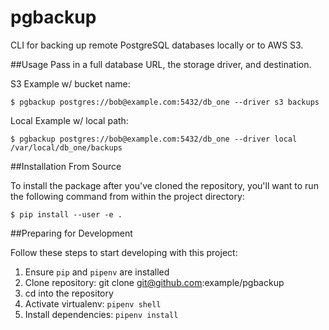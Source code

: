 pgbackup
========

CLI for backing up remote PostgreSQL databases locally or to AWS S3.

##Usage
Pass in a full database URL, the storage driver, and destination.

S3 Example w/ bucket name:

```
$ pgbackup postgres://bob@example.com:5432/db_one --driver s3 backups
```

Local Example w/ local path:

```
$ pgbackup postgres://bob@example.com:5432/db_one --driver local /var/local/db_one/backups
```

##Installation From Source

To install the package after you've cloned the repository, you'll want to run the following command from within the project directory:

```
$ pip install --user -e .
```

##Preparing for Development

Follow these steps to start developing with this project:

1. Ensure `pip` and `pipenv` are installed
2. Clone repository: git clone git@github.com:example/pgbackup
3. cd into the repository
4. Activate virtualenv: `pipenv shell`
5. Install dependencies: `pipenv install`




